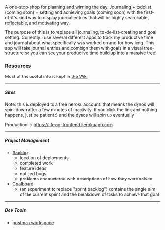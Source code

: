 A one-stop-shop for planning and winning the day. Journaling + todolist (coming soon) + setting and achieving goals (coming soon) with the first-of-it's kind way to display journal entries that will be highly searchable, reflectable, and motivating way.  

The purpose of this is to replace all journaling, to-do-list-creating and goal setting. Currently I use several different apps to track my productive time and journal about what specifically was worked on and for how long. This app will take journal entries and combign them with goals in a visual tree-structure so you can see your productive time build up into a massive tree!

### Resources

Most of the useful info is kept in [the Wiki](https://github.com/clarkmyfancy/LifeLog/wiki)

----

##### Sites

Note: this is deployed to a free heroku account. that means the dynos will spin-down after a few minutes of inactivity. If you click the link and nothing happens, just be patient :) and the dynos will spin up eventually

Production -> https://lifelog-frontend.herokuapp.com

----

##### Project Management
- [Backlog](https://trello.com/b/5hr86vo6/lifelog-backlog)
  - location of deployments
  - completed work
  - feature ideas
  - noticed bugs
  - problems encountered with descriptions of how they were solved
- [Goalboard](https://trello.com/b/82O5xSIu/lifelog-goalboard)
  - (an experiment to replace "sprint backlog") contains the single aim of the current sprint and the breakdown of tasks to achieve that goal

----

##### Dev Tools

- [postman workspace](https://go.postman.co/workspace/My-Workspace~2752171f-20fe-48d1-8273-fe338eb855ac/collection/10305800-8577b746-1f7e-4579-b919-0f045b619742?action=share&creator=10305800)

